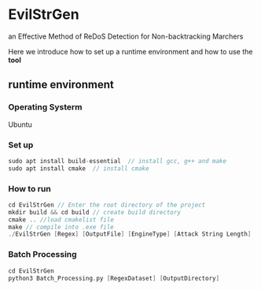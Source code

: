 # EvilStrGen
an Effective Method of ReDoS Detection for Non-backtracking Marchers

Here we introduce how to set up a runtime environment and how to use the **tool**
## runtime environment

### Operating Systerm
Ubuntu

### Set up
```c++
sudo apt install build-essential  // install gcc, g++ and make
sudo apt install cmake  // install cmake
```

### How to run 
```c++
cd EvilStrGen // Enter the root directory of the project
mkdir build && cd build // create build directory
cmake .. //load cmakelist file
make // compile into .exe file
./EvilStrGen [Regex] [OutputFile] [EngineType] [Attack String Length] 
```

### Batch Processing
```c++
cd EvilStrGen
python3 Batch_Processing.py [RegexDataset] [OutputDirectory]
```
